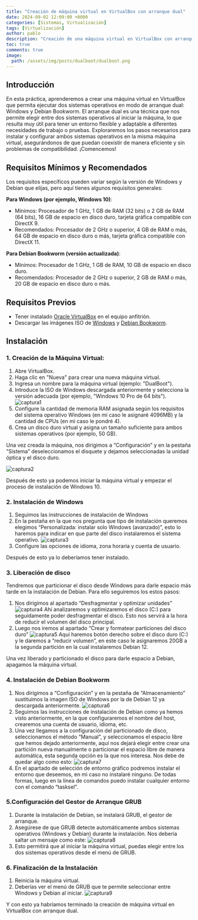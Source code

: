 ```yaml
---
title: "Creación de máquina virtual en VirtualBox con arranque dual"
date: 2024-09-02 12:09:00 +0000
categories: [Sistemas, Virtualización]
tags: [Virtualización]
author: pablo
description: "Creación de una máquina virtual en VirtualBox con arranque dual que permita ejecutar dos sistemas operativos: Windows y Debian Bookworm."
toc: true
comments: true
image:
  path: /assets/img/posts/dualboot/dualboot.png
---
```


## Introducción
En esta práctica, aprenderemos a crear una máquina virtual en VirtualBox que permita ejecutar dos sistemas operativos en modo de arranque dual: Windows y Debian Bookworm. El arranque dual es una técnica que nos permite elegir entre dos sistemas operativos al iniciar la máquina, lo que resulta muy útil para tener un entorno flexible y adaptable a diferentes necesidades de trabajo o pruebas. Exploraremos los pasos necesarios para instalar y configurar ambos sistemas operativos en la misma máquina virtual, asegurándonos de que puedan coexistir de manera eficiente y sin problemas de compatibilidad. ¡Comencemos!

## Requisitos Mínimos y Recomendados
Los requisitos específicos pueden variar según la versión de Windows y
Debian que elijas, pero aquí tienes algunos requisitos generales:

**Para Windows (por ejemplo, Windows 10)**:
- Mínimos: Procesador de 1 GHz, 1 GB de RAM (32 bits) o 2 GB de
RAM (64 bits), 16 GB de espacio en disco duro, tarjeta gráfica
compatible con DirectX 9.
- Recomendados: Procesador de 2 GHz o superior, 4 GB de RAM o
más, 64 GB de espacio en disco duro o más, tarjeta gráfica
compatible con DirectX 11.

**Para Debian Bookworm (versión actualizada)**:
- Mínimos: Procesador de 1 GHz, 1 GB de RAM, 10 GB de espacio en
disco duro.
- Recomendados: Procesador de 2 GHz o superior, 2 GB de RAM o
más, 20 GB de espacio en disco duro o más.

## Requisitos Previos
- Tener instalado [Oracle VirtualBox](https://www.virtualbox.org/) en el equipo anfitrión.
- Descargar las imágenes ISO de [Windows](https://www.microsoft.com/es-es/software-download/windows10ISO) y [Debian Bookworm](https://www.debian.org/download.es.html).

## Instalación

### 1. Creación de la Máquina Virtual:
1. Abre VirtualBox.
2. Haga clic en "Nueva" para crear una nueva máquina virtual.
3. Ingresa un nombre para la máquina virtual (ejemplo: "DualBoot").
4. Introduce la ISO de Windows descargada anteriormente y selecciona la versión adecuada (por ejemplo, "Windows 10 Pro de 64 bits").
![captura1](/assets/img/posts/dualboot/dualboot1.png)
5. Configure la cantidad de memoria RAM asignada según los requisitos del sistema operativo Windows (en mi caso le asignaré 4096MB) y la cantidad de CPUs (en mi caso le pondré 4).
6. Crea un disco duro virtual y asigna un tamaño suficiente para ambos sistemas operativos (por ejemplo, 50 GB).

Una vez creada la máquina, nos dirigimos a “Configuración” y en la pestaña “Sistema” deseleccionamos el disquete y dejamos seleccionadas la unidad óptica y el disco duro.

![captura2](/assets/img/posts/dualboot/dualboot2.png)

Después de esto ya podemos iniciar la máquina virtual y empezar el
proceso de instalación de Windows 10.

### 2. Instalación de Windows
1. Seguimos las instrucciones de instalación de Windows
2. En la pestaña en la que nos pregunta que tipo de instalación
queremos elegimos “Personalizada: instalar solo Windows
(avanzado)”, esto lo haremos para indicar en que parte del disco
instalaremos el sistema operativo.
![captura3](/assets/img/posts/dualboot/dualboot3.png)
3. Configure las opciones de idioma, zona horaria y cuenta de usuario.

Después de esto ya lo deberíamos tener instalado.

### 3. Liberación de disco
Tendremos que particionar el disco desde Windows para darle espacio más
tarde en la instalación de Debian. Para ello seguiremos los estos pasos:
1. Nos dirigimos al apartado “Desfragmentar y optimizar unidades”
![captura4](/assets/img/posts/dualboot/dualboot4.png)
Ahí analizaremos y optimizaremos el disco (C:) para seguidamente
poder desfragmentar el disco. Esto nos servirá a la hora de reducir el
volumen del disco principal.
2. Luego nos iremos al apartado “Crear y formatear particiones del
disco duro”
![captura5](/assets/img/posts/dualboot/dualboot5.png)
Aquí haremos botón derecho sobre el disco duro (C:) y le daremos a
“reducir volumen”, en este caso le asignaremos 20GB a la segunda
partición en la cual instalaremos Debian 12.

Una vez liberado y particionado el disco para darle espacio a Debian,
apagamos la máquina virtual.

### 4. Instalación de Debian Bookworm
1. Nos dirigimos a “Configuración” y en la pestaña de
“Almacenamiento” sustituimos la imagen ISO de Windows por la de
Debian 12 ya descargada anteriormente.
![captura6](/assets/img/posts/dualboot/dualboot6.png)
2. Seguimos las instrucciones de instalación de Debian como ya hemos
visto anteriormente, en la que configuraremos el nombre del host,
crearemos una cuenta de usuario, idioma, etc.
3. Una vez llegamos a la configuración del particionado de disco,
seleccionamos el método “Manual”, y seleccionamos el espacio libre
que hemos dejado anteriormente, aquí nos dejará elegir entre crear
una partición nueva manualmente o particionar el espacio libre de
manera automática, esta segunda opción es la que nos interesa. Nos
debe de quedar algo como esto:
![captura7](/assets/img/posts/dualboot/dualboot7.png)
4. En el apartado de selección de entorno gráfico podremos instalar el
entorno que deseemos, en mi caso no instalaré ninguno. De todas
formas, luego en la línea de comandos puedo instalar cualquier
entorno con el comando “tasksel”.

### 5.Configuración del Gestor de Arranque GRUB
1. Durante la instalación de Debian, se instalará GRUB, el gestor de
arranque.
2. Asegúrese de que GRUB detecte automáticamente ambos sistemas
operativos (Windows y Debian) durante la instalación. Nos debería
saltar un mensaje como este:
![captura8](/assets/img/posts/dualboot/dualboot8.png)
3. Esto permitirá que al iniciar la máquina virtual, puedas elegir entre
los dos sistemas operativos desde el menú de GRUB.

### 6. Finalización de la Instalación
1. Reinicia la máquina virtual.
2. Deberías ver el menú de GRUB que te permite seleccionar entre
Windows y Debian al iniciar.
![captura9](/assets/img/posts/dualboot/dualboot9.png)

Y con esto ya habríamos terminado la creación de máquina virtual en
VirtualBox con arranque dual.